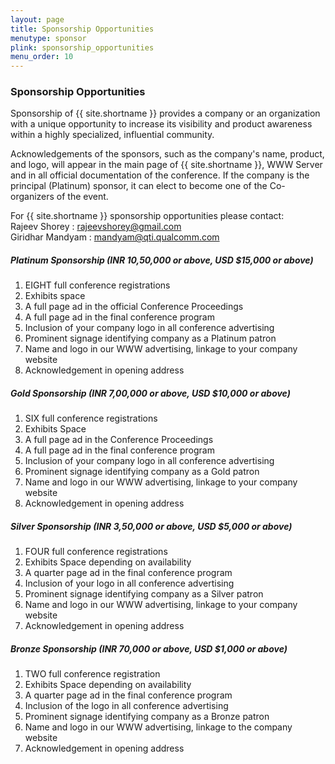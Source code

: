 ```yaml
---
layout: page
title: Sponsorship Opportunities
menutype: sponsor
plink: sponsorship_opportunities
menu_order: 10
---
```



### Sponsorship Opportunities

Sponsorship of {{ site.shortname }} provides a company or an organization with a unique opportunity to increase its visibility and product awareness within a highly specialized, influential community.

Acknowledgements of the sponsors, such as the company's name, product, and logo, will appear in the main page of {{ site.shortname }}, WWW Server and in all official documentation of the conference. If the company is the principal (Platinum) sponsor, it can elect to become one of the Co-organizers of the event.

For {{ site.shortname }} sponsorship opportunities please contact: \
Rajeev Shorey : [rajeevshorey@gmail.com](mailto:rajeevshorey@gmail.com) \
Giridhar Mandyam : [mandyam@qti.qualcomm.com](mailto:mandyam@qti.qualcomm.com)


##### Platinum Sponsorship (INR 10,50,000 or above, USD $15,000 or above)

1. EIGHT full conference registrations
1. Exhibits space
1. A full page ad in the official Conference Proceedings
1. A full page ad in the final conference program
1. Inclusion of your company logo in all conference advertising
1. Prominent signage identifying company as a Platinum patron
1. Name and logo in our WWW advertising, linkage to your company website
1. Acknowledgement in opening address

##### Gold Sponsorship (INR 7,00,000 or above, USD $10,000 or above)

1. SIX full conference registrations
1. Exhibits Space
1. A full page ad in the Conference Proceedings
1. A full page ad in the final conference program
1. Inclusion of your company logo in all conference advertising
1. Prominent signage identifying company as a Gold patron
1. Name and logo in our WWW advertising, linkage to your company website
1. Acknowledgement in opening address

##### Silver Sponsorship (INR 3,50,000 or above, USD $5,000 or above)

1. FOUR full conference registrations
1. Exhibits Space depending on availability
1. A quarter page ad in the final conference program
1. Inclusion of your logo in all conference advertising
1. Prominent signage identifying company as a Silver patron
1. Name and logo in our WWW advertising, linkage to your company website
1. Acknowledgement in opening address

##### Bronze Sponsorship (INR  70,000 or above, USD $1,000 or above)

1. TWO full conference registration
1. Exhibits Space depending on availability
1. A quarter page ad in the final conference program
1. Inclusion of the logo in all conference advertising
1. Prominent signage identifying company as a Bronze patron
1. Name and logo in our WWW advertising, linkage to the company website
1. Acknowledgement in opening address
